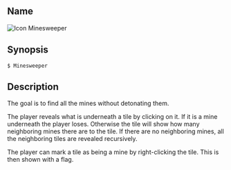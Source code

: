 ## Name

![Icon](file:///res/icons/16x16/app-minesweeper.png) Minesweeper

## Synopsis

```**sh
$ Minesweeper
```

## Description

The goal is to find all the mines without detonating them.

The player reveals what is underneath a tile by clicking on it. If it is a mine underneath the player loses. Otherwise the tile will show how many neighboring mines there are to the tile. If there are no neighboring mines, all the neighboring tiles are revealed recursively.

The player can mark a tile as being a mine by right-clicking the tile. This is then shown with a flag.
